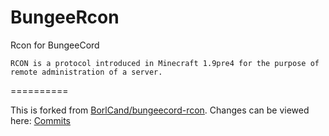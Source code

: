 BungeeRcon
==========

Rcon for BungeeCord
```
RCON is a protocol introduced in Minecraft 1.9pre4 for the purpose of remote administration of a server. 
```
==========

This is forked from [BorlCand/bungeecord-rcon](https://github.com/BorlCand/bungeecord-rcon).
Changes can be viewed here: [Commits](https://github.com/xXSchrandXx/Java-RCON/commits/master)